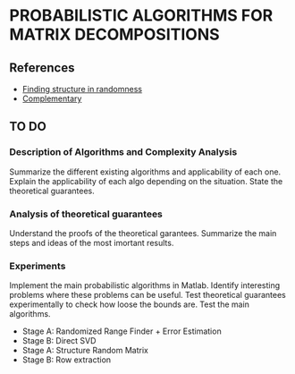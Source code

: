 # PROBABILISTIC ALGORITHMS FOR MATRIX DECOMPOSITIONS

## References
- [Finding structure in randomness](http://users.cms.caltech.edu/~jtropp/papers/HMT11-Finding-Structure-SIREV.pdf)
- [Complementary](https://arxiv.org/pdf/1606.06511v1.pdf)

## TO DO

### Description of Algorithms and Complexity Analysis
Summarize the different existing algorithms and applicability of each one. Explain the applicability of each
algo depending on the situation. State the theoretical guarantees.

### Analysis of theoretical guarantees
Understand the proofs of the theoretical garantees. Summarize the main steps and ideas of the most imortant results.
### Experiments
Implement the main probabilistic algorithms in Matlab. Identify interesting problems where these problems can be useful.
Test theoretical guarantees experimentally to check how loose the bounds are. Test the main algorithms.
- Stage A: Randomized Range Finder + Error Estimation
- Stage B: Direct SVD
- Stage A: Structure Random Matrix
- Stage B: Row extraction
